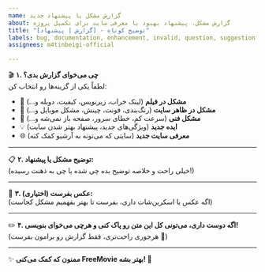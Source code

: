 ```yaml
---
name: گزارش مشکل یا پیشنهاد جدید
about: گزارش مشکل، پیشنهاد بهبود یا معرفی سایت برای تکمیل پروژه
title: "[گزارش | پیشنهاد] - توضیح کوتاه"
labels: bug, documentation, enhancement, invalid, question, suggestion
assignees: m4tinbeigi-official

---
```


🎬 **۱. چی می‌خوای گزارش بدی؟**  
لطفاً یکی از گزینه‌ها رو انتخاب کن:  
- 🎥 **مشکل در فیلم** (لینک خراب، زیرنویس، کیفیت، دوبله و...)  
- 🎨 **مشکل در ظاهر سایت** (رنگ‌بندی، فونت، چینش، مشکل موبایل و...)  
- 🔧 **مشکل فنی** (سرعت کم، خطای سرور، صفحه باز نمی‌شه و...)  
- 💡 **ایده جدید** (ویژگی‌های جدید، پیشنهاد بهتر شدن سایت)  
- 🌐 **معرفی سایت جدید** (سایتی که می‌تونه به آرشیو کمک کنه)  

---

📋 **۲. توضیح مشکل یا پیشنهاد:**  
(خیلی راحت و خلاصه توضیح بده چی شده یا چی به ذهنت رسیده!)

---

📸 **۳. عکس بفرست (اختیاری):**  
(اگه عکس یا اسکرین‌شات داری، بفرست تا بهتر بفهمیم مشکل کجاست)  

---

✏️ **۴. اگه دوست داری، می‌تونی کل این متن رو پاک کنی و هرچی می‌خوای بنویسی!**  
(هرجوری راحت‌تری، فقط گزارش رو برامون بفرست 🙌)  

---

✨ **ممنون که کمک می‌کنی FreeMovie بهتر بشه! 🙌**  
